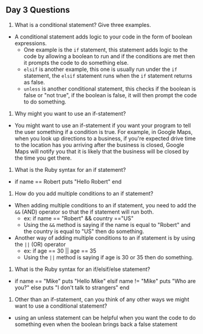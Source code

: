 ## Day 3 Questions

1. What is a conditional statement? Give three examples.
  * A conditional statement adds logic to your code in the form of boolean expressions.
    * One example is the ```if``` statement, this statement adds logic to the code by allowing a boolean to run and if the conditions are met then it prompts the code to do something else.
    * ```elsif``` is another example, this one is usually run under the ```if``` statement, the ```elsif``` statement runs when the ```if``` statement returns as false.
    * ```unless``` is another conditional statement, this checks if the boolean is false or "not true", if the boolean is false, it will then prompt the code to do something.   

1. Why might you want to use an if-statement?
  * You might want to use an if-statement if you want your program to tell the user something if a condition is true. For example, in Google Maps, when you look up directions to a business, if you're expected drive time to the location has you arriving after the business is closed, Google Maps will notify you that it is likely that the business will be closed by the time you get there.

1. What is the Ruby syntax for an if statement?
  * if name == Robert
      puts "Hello Robert"
    end

1. How do you add multiple conditions to an if statement?
  * When adding multiple conditions to an if statement, you need to add the ```&&``` (AND) operator so that the if statement will run both.
    * ex: if name == "Robert" && country =="US"
    * Using the ```&&``` method is saying if the name is equal to "Robert" and the country is equal to "US" then do something.
  * Another way of adding multiple conditions to an if statement is by using the ```||``` (OR) operator
    * ex: if age == 30 || age == 35
    * Using the ```||``` method is saying if age is 30 or 35 then do something.

1. What is the Ruby syntax for an if/elsif/else statement?
  * if name == "Mike"
      puts "Hello Mike"
    elsif name != "Mike"
      puts "Who are you?"
    else
      puts "I don't talk to strangers"
    end

1. Other than an if-statement, can you think of any other ways we might want to use a conditional statement?
  * using an unless statement can be helpful when you want the code to do something even when the boolean brings back a false statement
